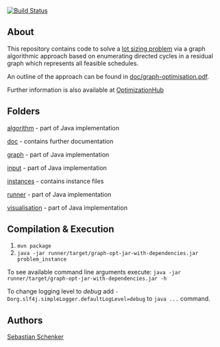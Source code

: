 [![Build Status](https://travis-ci.org/asbestian/lot-sizing.svg?branch=master)](https://travis-ci.org/asbestian/lot-sizing)

About
-----
This repository contains code to solve a [lot sizing problem](./doc/problem\_description.pdf) via a graph 
algorithmic approach based on enumerating directed cycles in a residual graph which 
represents all feasible schedules.

An outline of the approach can be found in [doc/graph-optimisation.pdf](./doc/graph-optimisation.pdf).

Further information is also available at [OptimizationHub](https://opthub.uniud.it/problem/lsp)

Folders
--------
[algorithm](./algorithm) - part of Java implementation

[doc](./doc) - contains further documentation

[graph](./graph) - part of Java implementation

[input](./input) - part of Java implementation

[instances](./instances) - contains instance files

[runner](./runner) - part of Java implementation

[visualisation](./visualisation) - part of Java implementation

Compilation & Execution
-----------------------

1. `mvn package`
2. `java -jar runner/target/graph-opt-jar-with-dependencies.jar problem_instance`

To see available command line arguments execute: `java -jar runner/target/graph-opt-jar-with-dependencies.jar -h`

To change logging level to _debug_ add `-Dorg.slf4j.simpleLogger.defaultLogLevel=debug` to `java ...` command.


Authors
-------
[Sebastian Schenker](https://github.com/asbestian)
